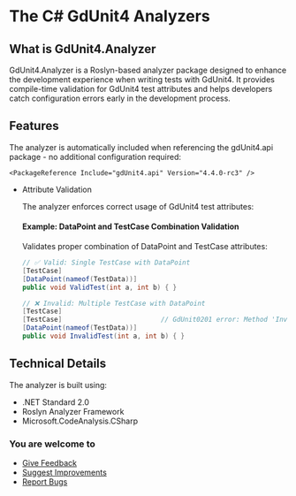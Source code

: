 # The C# GdUnit4 Analyzers

## What is GdUnit4.Analyzer

GdUnit4.Analyzer is a Roslyn-based analyzer package designed to enhance the development experience when writing tests with GdUnit4. It provides compile-time validation for GdUnit4
test attributes and helps developers catch configuration errors early in the development process.

## Features

The analyzer is automatically included when referencing the gdUnit4.api package - no additional configuration required:

`<PackageReference Include="gdUnit4.api" Version="4.4.0-rc3" />`

* Attribute Validation

  The analyzer enforces correct usage of GdUnit4 test attributes:

  #### Example: DataPoint and TestCase Combination Validation

  Validates proper combination of DataPoint and TestCase attributes:

    ```csharp
    // ✅ Valid: Single TestCase with DataPoint
    [TestCase]
    [DataPoint(nameof(TestData))]
    public void ValidTest(int a, int b) { }
    
    // ❌ Invalid: Multiple TestCase with DataPoint
    [TestCase]
    [TestCase]                         // GdUnit0201 error: Method 'InvalidTest' cannot have multiple TestCase attributes when DataPoint attribute is present
    [DataPoint(nameof(TestData))]
    public void InvalidTest(int a, int b) { }
    ```

## Technical Details

The analyzer is built using:

* .NET Standard 2.0
* Roslyn Analyzer Framework
* Microsoft.CodeAnalysis.CSharp

### You are welcome to

* [Give Feedback](https://github.com/MikeSchulze/gdUnit4Net/discussions)
* [Suggest Improvements](https://github.com/MikeSchulze/gdUnit4Net/issues/new?assignees=MikeSchulze&labels=enhancement&template=feature_request.md&title=)
* [Report Bugs](https://github.com/MikeSchulze/gdUnit4Net/issues/new?assignees=MikeSchulze&labels=bug%2C+task&template=bug_report.md&title=)

